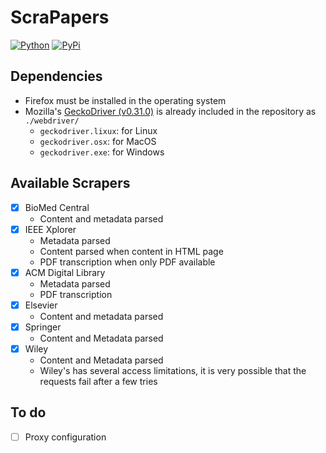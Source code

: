 # ScraPapers

[![Python](https://img.shields.io/static/v1?label=Python&message=3.10.5&color=yellow)](https://www.python.org/downloads/release/python-369/)
[![PyPi](https://img.shields.io/static/v1?label=PyPi&message=22.1.2&color=blue)](https://pypi.org/project/pip/21.2.4/)

## Dependencies

- Firefox must be installed in the operating system
- Mozilla's [GeckoDriver (v0.31.0)](https://github.com/mozilla/geckodriver/releases/tag/v0.31.0) is already included in the repository as `./webdriver/`
	- `geckodriver.lixux`: for Linux
	- `geckodriver.osx`: for MacOS
	- `geckodriver.exe`: for Windows

## Available Scrapers

- [x] BioMed Central
	- Content and metadata parsed
- [x] IEEE Xplorer
	- Metadata parsed
	- Content parsed when content in HTML page
	- PDF transcription when only PDF available
- [x] ACM Digital Library
	- Metadata parsed
	- PDF transcription
- [x] Elsevier
	- Content and metadata parsed
- [x] Springer
	- Content and Metadata parsed
- [x] Wiley
	- Content and Metadata parsed
	- Wiley's has several access limitations, it is very possible that the requests fail after a few tries

## To do

- [ ] Proxy configuration
